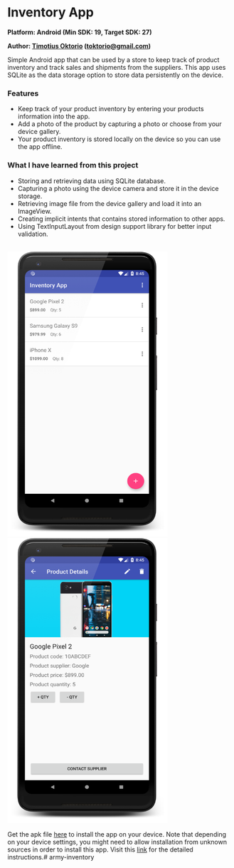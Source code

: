 # Inventory App

**Platform: Android (Min SDK: 19, Target SDK: 27)**

**Author: [Timotius Oktorio](https://ca.linkedin.com/in/timotiusoktorio "LinkedIn Profile") (toktorio@gmail.com)**

Simple Android app that can be used by a store to keep track of product inventory and track sales and shipments from the suppliers. This app uses SQLite as the data storage option to store data persistently on the device.



### Features
- Keep track of your product inventory by entering your products information into the app.
- Add a photo of the product by capturing a photo or choose from your device gallery.
- Your product inventory is stored locally on the device so you can use the app offline.

### What I have learned from this project
- Storing and retrieving data using SQLite database.
- Capturing a photo using the device camera and store it in the device storage.
- Retrieving image file from the device gallery and load it into an ImageView.
- Creating implicit intents that contains stored information to other apps.
- Using TextInputLayout from design support library for better input validation.

<br><img src="screenshots/screenshot_1.png" width="360" height="640" /> <img src="screenshots/screenshot_2.png" width="360" height="640" />

Get the apk file [here](https://github.com/sandeep12407/army-inventory/raw/master/app/release/inventory-app.apk) to install the app on your device. Note that depending on your device settings, you might need to allow installation from unknown sources in order to install this app. Visit this [link](https://www.androidcentral.com/unknown-sources) for the detailed instructions.# army-inventory
